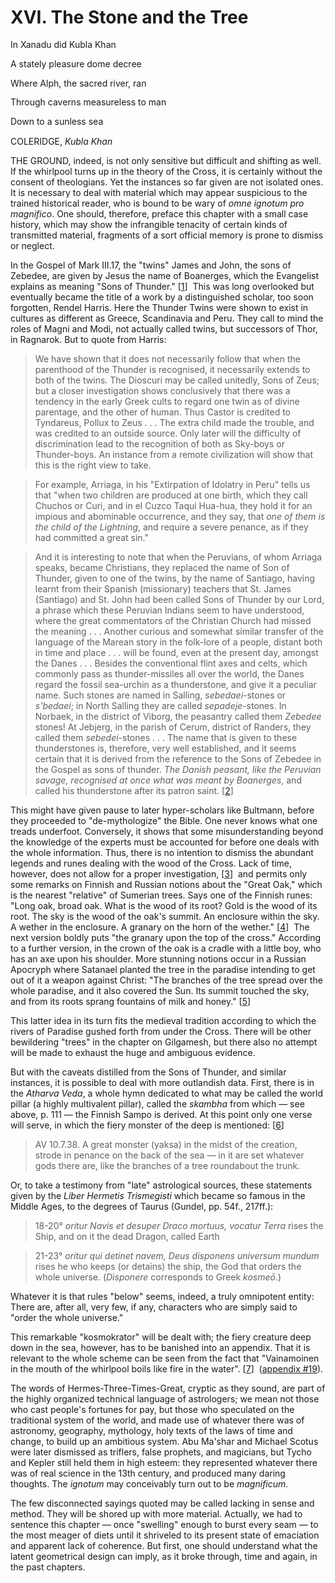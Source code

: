 # XVI. The Stone and the Tree



<span style="font-size: 1em; line-height: 1.2;"><span style="font-size: 1em; line-height: 1.2;">In Xanadu did Kubla Khan</span></span>

<span style="font-size: 1em; line-height: 1.2;"><span style="font-size: 1em; line-height: 1.2;">A stately pleasure dome decree</span></span>

<span style="font-size: 1em; line-height: 1.2;"><span style="font-size: 1em; line-height: 1.2;">Where Alph, the sacred river, ran</span></span>

<span style="font-size: 1em; line-height: 1.2;"><span style="font-size: 1em; line-height: 1.2;">Through caverns measureless to man</span></span>

<span style="font-size: 1em; line-height: 1.2;">Down to a sunless sea</span>

COLERIDGE, *Kubla Khan*

  

THE GROUND, indeed, is not only sensitive but difficult and shifting as well. If the whirlpool turns up in the theory of the Cross, it is certainly without the consent of theologians. Yet the instances so far given are not isolated ones. It is necessary to deal with material which may appear suspicious to the trained historical reader, who is bound to be wary of *omne ignotum pro magnifico*. One should, therefore, preface this chapter with a small case history, which may show the infrangible tenacity of certain kinds of transmitted material, fragments of a sort official memory is prone to dismiss or neglect.

In the Gospel of Mark III.17, the "twins" James and John, the sons of Zebedee, are given by Jesus the name of Boanerges, which the Evangelist explains as meaning "Sons of Thunder." \[[1](../Text/index_split_035.html#fn16-1)\]  This was long overlooked but eventually became the title of a work by a distinguished scholar, too soon forgotten, Rendel Harris. Here the Thunder Twins were shown to exist in cultures as different as Greece, Scandinavia and Peru. They call to mind the roles of Magni and Modi, not actually called twins, but successors of Thor, in Ragnarok. But to quote from Harris:

> We have shown that it does not necessarily follow that when the parenthood of the Thunder is recognised, it necessarily extends to both of the twins. The Dioscuri may be called unitedly, Sons of Zeus; but a closer investigation shows conclusively that there was a tendency in the early Greek cults to regard one twin as of divine parentage, and the other of human. Thus Castor is credited to Tyndareus, Pollux to Zeus . . . The extra child made the trouble, and was credited to an outside source. Only later will the difficulty of discrimination lead to the recognition of both as Sky-boys or Thunder-boys. An instance from a remote civilization will show that this is the right view to take.

> For example, Arriaga, in his "Extirpation of Idolatry in Peru" tells us that "when two children are produced at one birth, which they call Chuchos or Curi, and in el Cuzco Taqui Hua-hua, they hold it for an impious and abominable occurrence, and they say, that *one of them is the child of the Lightning*, and require a severe penance, as if they had committed a great sin."

> And it is interesting to note that when the Peruvians, of whom Arriaga speaks, became Christians, they replaced the name of Son of Thunder, given to one of the twins, by the name of Santiago, having learnt from their Spanish (missionary) teachers that St. James (Santiago) and St. John had been called Sons of Thunder by our Lord, a phrase which these Peruvian Indians seem to have understood, where the great commentators of the Christian Church had missed the meaning . . . Another curious and somewhat similar transfer of the language of the Marean story in the folk-lore of a people, distant both in time and place . . . will be found, even at the present day, amongst the Danes . . . Besides the conventional flint axes and celts, which commonly pass as thunder-missiles all over the world, the Danes regard the fossil sea-urchin as a thunderstone, and give it a peculiar name. Such stones are named in Salling, *sebedaei*-stones or *s'bedaei*; in North Salling they are called *sepadeje*-stones. In Norbaek, in the district of Viborg, the peasantry called them *Zebedee* stones! At Jebjerg, in the parish of Cerum, district of Randers, they called them *sebedei*-stones . . . The name that is given to these thunderstones is, therefore, very well established, and it seems certain that it is derived from the reference to the Sons of Zebedee in the Gospel as sons of thunder. *The Danish peasant, like the Peruvian savage, recognised at once what was meant by Boanerges*, and called his thunderstone after its patron saint. \[[2](../Text/index_split_035.html#fn16-2)\]

This might have given pause to later hyper-scholars like Bultmann, before they proceeded to "de-mythologize" the Bible. One never knows what one treads underfoot. Conversely, it shows that some misunderstanding beyond the knowledge of the experts must be accounted for before one deals with the whole information. Thus, there is no intention to dismiss the abundant legends and runes dealing with the wood of the Cross. Lack of time, however, does not allow for a proper investigation, \[[3](../Text/index_split_035.html#fn16-3)\]  and permits only some remarks on Finnish and Russian notions about the "Great Oak," which is the nearest "relative" of Sumerian trees. Says one of the Finnish runes: "Long oak, broad oak. What is the wood of its root? Gold is the wood of its root. The sky is the wood of the oak's summit. An enclosure within the sky. A wether in the enclosure. A granary on the horn of the wether." \[[4](../Text/index_split_035.html#fn16-4)\]  The next version boldly puts "the granary upon the top of the cross." According to a further version, in the crown of the oak is a cradle with a little boy, who has an axe upon his shoulder. More stunning notions occur in a Russian Apocryph where Satanael planted the tree in the paradise intending to get out of it a weapon against Christ: "The branches of the tree spread over the whole paradise, and it also covered the Sun. Its summit touched the sky, and from its roots sprang fountains of milk and honey." \[[5](../Text/index_split_035.html#fn16-5)\]

This latter idea in its turn fits the medieval tradition according to which the rivers of Paradise gushed forth from under the Cross. There will be other bewildering "trees" in the chapter on Gilgamesh, but there also no attempt will be made to exhaust the huge and ambiguous evidence.

But with the caveats distilled from the Sons of Thunder, and similar instances, it is possible to deal with more outlandish data. First, there is in the *Atharva Veda*, a whole hymn dedicated to what may be called the world pillar (a highly multivalent pillar), called the *skambha* from which — see above, p. 111 — the Finnish Sampo is derived. At this point only one verse will serve, in which the fiery monster of the deep is mentioned: \[[6](../Text/index_split_035.html#fn16-6)\]

> AV 10.7.38. A great monster (yaksa) in the midst of the creation, strode in penance on the back of the sea — in it are set whatever gods there are, like the branches of a tree roundabout the trunk.

Or, to take a testimony from "late" astrological sources, these statements given by the *Liber Hermetis Trismegisti* which became so famous in the Middle Ages, to the degrees of Taurus (Gundel, pp. 54f., 217ff.):

> 18-20° *oritur Navis et desuper Draco mortuus, vocatur Terra* rises the Ship, and on it the dead Dragon, called Earth

> 21-23° *oritur qui detinet navem, Deus disponens universum mundum* rises he who keeps (or detains) the ship, the God that orders the whole universe. (*Disponere* corresponds to Greek *kosmeō*.)

Whatever it is that rules "below" seems, indeed, a truly omnipotent entity: There are, after all, very few, if any, characters who are simply said to "order the whole universe."

This remarkable "kosmokrator" will be dealt with; the fiery creature deep down in the sea, however, has to be banished into an appendix. That it is relevant to the whole scheme can be seen from the fact that "Vainamoinen in the mouth of the whirlpool boils like fire in the water". \[[7](../Text/index_split_035.html#fn16-7)\]  ([appendix \#19](../Text/index_split_032.html#App19)).

The words of Hermes-Three-Times-Great, cryptic as they sound, are part of the highly organized technical language of astrologers; we mean not those who cast people's fortunes for pay, but those who speculated on the traditional system of the world, and made use of whatever there was of astronomy, geography, mythology, holy texts of the laws of time and change, to build up an ambitious system. Abu Ma'shar and Michael Scotus were later dismissed as triflers, false prophets, and magicians, but Tycho and Kepler still held them in high esteem: they represented whatever there was of real science in the 13th century, and produced many daring thoughts. The *ignotum* may conceivably turn out to be *magnificum*.

The few disconnected sayings quoted may be called lacking in sense and method. They will be shored up with more material. Actually, we had to sentence this chapter — once "swelling" enough to burst every seam — to the most meager of diets until it shriveled to its present state of emaciation and apparent lack of coherence. But first, one should understand what the latent geometrical design can imply, as it broke through, time and again, in the past chapters.

<span id="index_split_022.html"></span>
